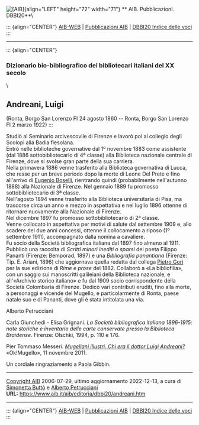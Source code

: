 ![\[AIB\]](/aib/wi/aibv72.gif){align="LEFT" height="72" width="71"}
** AIB. Pubblicazioni. DBBI20**\

::: {align="CENTER"}
[AIB-WEB](/) \| [Pubblicazioni AIB](/pubblicazioni/) \| [DBBI20 Indice
delle voci](dbbi20.htm)
:::

------------------------------------------------------------------------

::: {align="CENTER"}
### Dizionario bio-bibliografico dei bibliotecari italiani del XX secolo

\

## Andreani, Luigi

(Ronta, Borgo San Lorenzo FI 24 agosto 1860 -- Ronta, Borgo San Lorenzo
FI 2 marzo 1922)
:::

Studiò al Seminario arcivescovile di Firenze e lavorò poi al collegio
degli Scolopi alla Badia fiesolana.\
Entrò nelle biblioteche governative dal 1º novembre 1883 come assistente
(dal 1886 sottobibliotecario di 4ª classe) alla Biblioteca nazionale
centrale di Firenze, dove si svolse gran parte della sua carriera.\
Nella primavera 1886 venne trasferito alla Biblioteca governativa di
Lucca, che resse per un breve periodo dopo la morte di Leone Del Prete e
fino all\'arrivo di [Eugenio Boselli](bosellie.htm), rientrando quindi
(probabilmente nell\'autunno 1888) alla Nazionale di Firenze. Nel
gennaio 1889 fu promosso sottobibliotecario di 3ª classe.\
Nell\'agosto 1894 venne trasferito alla Biblioteca universitaria di
Pisa, ma trascorse circa un anno e mezzo in aspettativa e nel luglio
1896 ottenne di ritornare nuovamente alla Nazionale di Firenze.\
Nel dicembre 1897 fu promosso sottobibliotecario di 2ª classe.\
Venne collocato in aspettativa per motivi di salute dal settembre 1909
e, allo scadere dei due anni concessi, ottenne il collocamento a riposo
(1º settembre 1911), accompagnato dalla nomina a cavaliere.\
Fu socio della Società bibliografica italiana dal 1897 fino almeno al
1911.\
Pubblicò una raccolta di *Scritti minori inediti o sparsi* del poeta
Filippo Pananti (Firenze: Bemporad, 1897) e una *Bibliografia
panantiana* (Firenze: Tip. E. Ariani, 1896) che aggiornava quella
redatta dal collega [Pietro Gori](gori.htm) per la sue edizione di *Rime
e prose* del 1882. Collaborò a «La bibliofilia», con un saggio sui
manoscritti galileiani della Biblioteca nazionale, e all\'«Archivio
storico italiano» e fu dal 1909 socio corrispondente della Società
Colombaria di Firenze. Dedicò vari contributi eruditi, fino alla morte,
a personaggi e vicende del Mugello, e particolarmente di Ronta, paese
natale suo e di Pananti, dove gli è stata intitolata una via.

Alberto Petrucciani

Carla Giunchedi - Elisa Grignani. *La Società bibliografica italiana
1896-1915: note storiche e inventario delle carte conservate presso la
Biblioteca Braidense*. Firenze: Olschki, 1994, p. 110 e 176.

Pier Tommaso Messeri. [*Mugellani illustri. Chi era il dottor Luigi
Andreani?*](https://www.okmugello.it/news/attualita/841279/mugellani-illustri-chi-era-il-dottor-luigi-andreani) 
«Ok!Mugello», 11 novembre 2011.

Un cordiale ringraziamento a Paola Gibbin.

------------------------------------------------------------------------

[Copyright AIB](/su-questo-sito/dichiarazione-di-copyright-aib-web/)
2006-07-29, ultimo aggiornamento 2022-12-13, a cura di [Simonetta
Buttò](/aib/redazione3.htm) e [Alberto
Petrucciani](/su-questo-sito/redazione-aib-web/)\
**URL:** https://www.aib.it/aib/editoria/dbbi20/andreani.htm

------------------------------------------------------------------------

::: {align="CENTER"}
[AIB-WEB](/) \| [Pubblicazioni AIB](/pubblicazioni/) \| [DBBI20 Indice
delle voci](dbbi20.htm)
:::
